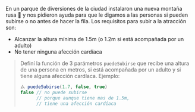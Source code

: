 En un parque de diversiones de la ciudad instalaron una nueva montaña rusa :roller_coaster: y nos pidieron ayuda para que le digamos a las personas si pueden subirse o no antes de hacer la fila. Los requisitos para subir a la atracción son:

* Alcanzar la altura mínima de 1.5m (o 1.2m si está acompañada por un adulto)
* No tener ninguna afección cardíaca

> Definí la función de 3 parámetros `puedeSubirse` que recibe una altura de una persona en metros, si está acompañada por un adulto y si tiene alguna afección cardíaca. Ejemplo: 
> 
> ```javascript
> ム puedeSubirse(1.7, false, true)
> false // no puede subirse
>       // porque aunque tiene mas de 1.5m, 
>       // tiene una afección cardíaca
> ```
